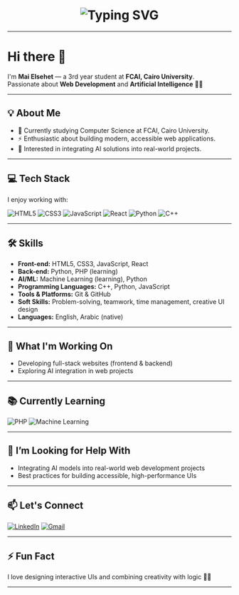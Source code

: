 <h1 align="center">
  <img src="https://readme-typing-svg.demolab.com?font=Fira+Code&size=24&pause=1000&color=61DAFB&center=true&vCenter=true&width=435&lines=Hi+there+%F0%9F%91%8B+I'm+Mai+Elsehet;Web+Developer+%26+AI+Enthusiast;Welcome+to+my+GitHub+Profile!" alt="Typing SVG" />
</h1>

---

# Hi there 👋

I'm **Mai Elsehet** — a 3rd year student at **FCAI, Cairo University**.  
Passionate about **Web Development** and **Artificial Intelligence** 🤖✨

---

## 💡 About Me

- 🌱 Currently studying Computer Science at FCAI, Cairo University.
- ⚡ Enthusiastic about building modern, accessible web applications.
- 🎯 Interested in integrating AI solutions into real-world projects.

---

## 💻 Tech Stack

I enjoy working with:

![HTML5](https://img.shields.io/badge/HTML5-E34F26?style=for-the-badge&logo=html5&logoColor=white)
![CSS3](https://img.shields.io/badge/CSS3-1572B6?style=for-the-badge&logo=css3&logoColor=white)
![JavaScript](https://img.shields.io/badge/JavaScript-F7DF1E?style=for-the-badge&logo=javascript&logoColor=black)
![React](https://img.shields.io/badge/React-61DAFB?style=for-the-badge&logo=react&logoColor=black)
![Python](https://img.shields.io/badge/Python-3776AB?style=for-the-badge&logo=python&logoColor=white)
![C++](https://img.shields.io/badge/C%2B%2B-00599C?style=for-the-badge&logo=c%2B%2B&logoColor=white)

---

## 🛠️ Skills

- **Front-end:** HTML5, CSS3, JavaScript, React
- **Back-end:** Python, PHP (learning)
- **AI/ML:** Machine Learning (learning), Python 
- **Programming Languages:** C++, Python, JavaScript
- **Tools & Platforms:** Git & GitHub
- **Soft Skills:** Problem-solving, teamwork, time management, creative UI design
- **Languages:** English, Arabic (native)

---

## 🚀 What I'm Working On

- Developing full-stack websites (frontend & backend)
- Exploring AI integration in web projects

---

## 📚 Currently Learning

![PHP](https://img.shields.io/badge/PHP-777BB4?style=for-the-badge&logo=php&logoColor=white)
![Machine Learning](https://img.shields.io/badge/Machine%20Learning-009688?style=for-the-badge)

---

## 🤝 I’m Looking for Help With

- Integrating AI models into real-world web development projects
- Best practices for building accessible, high-performance UIs

---

## 📫 Let's Connect

[![LinkedIn](https://img.shields.io/badge/-LinkedIn-0077B5?style=for-the-badge&logo=linkedin&logoColor=white)](https://www.linkedin.com/in/mai-elsehet-2046b4327)
[![Gmail](https://img.shields.io/badge/-Email-D14836?style=for-the-badge&logo=gmail&logoColor=white)](mailto:maielsehet@gmail.com)

---

## ⚡ Fun Fact

I love designing interactive UIs and combining creativity with logic 🎨🧠

---
